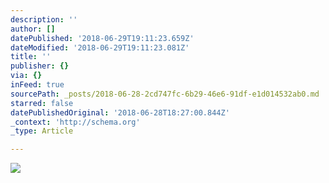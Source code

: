 ```yaml
---
description: ''
author: []
datePublished: '2018-06-29T19:11:23.659Z'
dateModified: '2018-06-29T19:11:23.081Z'
title: ''
publisher: {}
via: {}
inFeed: true
sourcePath: _posts/2018-06-28-2cd747fc-6b29-46e6-91df-e1d014532ab0.md
starred: false
datePublishedOriginal: '2018-06-28T18:27:00.844Z'
_context: 'http://schema.org'
_type: Article

---
```

![](https://the-grid-user-content.s3-us-west-2.amazonaws.com/05ce7b92-2231-48b2-b453-68c92e87c82b.jpg)